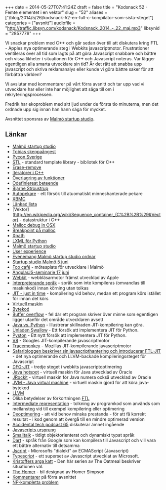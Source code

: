 +++
date = 2014-05-27T07:41:24Z
draft = false
title = "Kodsnack 52 - Femte elementet i en vektor"
slug = "52"
aliases = ["/blog/2014/5/26/kodsnack-52-en-full-c-kompilator-som-sista-steget"]
categories = ["avsnitt"]
audiofile = "http://traffic.libsyn.com/kodsnack/Kodsnack_2014_-_22_maj.mp3"
libsynid = "2857779"
+++

Vi snackar problem med C++ och går sedan över till att diskutera kring FTL - Apples nya optimerande steg i Webkits javascriptmotor. Frustrationer ventileras över all tid som lagts på att göra Javascript snabbare och bättre och vissa likheter i situationen för C++ och Javascript noteras. Var lägger egentligen alla smarta utvecklare sin tid? Är det rätt att snabba upp javascript och skriva reklamanalys eller kunde vi göra bättre saker för att förbättra världen?

Vi avslutar med kommentarer på vårt förra avsnitt och tar upp vad vi utvecklare har eller inte har möjlighet att säga till om i rekryteringsprocessen.

Fredrik har ekoproblem med sitt ljud under de första tio minuterna, men det ordnade upp sig innan han hann säga för mycket.

Avsnittet sponsras av [Malmö startup studio](http://malmostartupstudio.se/).

## Länkar ##

* [Malmö startup studio](http://malmostartupstudio.se/)
* [Tobias skeppaångest](http://kodsnack.se/blog/2014/5/20/kodsnack-51-konsten-att-skeppa)
* [Pycon Sverige](http://2014.pycon.se/)
* [STL](http://en.wikipedia.org/wiki/Standard_Template_Library) - standard template library - bibliotek för C++
* [Erase-remove](http://en.wikipedia.org/wiki/Erase-remove_idiom)
* [Iteratorer i C++](http://www.cplusplus.com/reference/iterator/)
* [Överlagring av funktioner](http://en.wikipedia.org/wiki/Function_overloading)
* [Odefiniereat beteende](http://blog.regehr.org/archives/213)
* [Bjarne Stroustrup](http://en.wikipedia.org/wiki/Bjarne_Stroustrup)
* [Autopekare](http://en.wikipedia.org/wiki/Auto_ptr) - ett försök till atuomatiskt minneshanterade pekare
* [XBMC](http://xbmc.org)
* [Länkad lista](http://en.wikipedia.org/wiki/Linked_list)
* [Vektor](http://en.wikipedia.org/wiki/Sequence_container_(C%2B%2B%29#Vector) - datastruktur i C++
* [Malloc debug in OSX](https://developer.apple.com/library/mac/documentation/performance/conceptual/managingmemory/articles/MallocDebug.html)
* [Breakpoint på malloc](http://stackoverflow.com/questions/14045208/how-to-set-a-breakpoint-in-malloc-error-break-to-debug)
* [Xpath](http://en.wikipedia.org/wiki/XPath)
* [LXML för Python](http://lxml.de)
* [Malmö startup studio](http://malmostartupstudio.se/)
* [User experience](http://en.wikipedia.org/wiki/User_experience)
* [Evenemang Malmö startup studio ordnar](http://www.malmostartupstudio.se/events/)
* [Startup studio Malmö 5 juni](http://www.malmostartupstudio.se/event/malmo-innovation-week/)
* [Foo café](http://www.foocafe.org) - mötesplats för utvecklare i Malmö
* [AngularJS-seminarie 17 juni](http://www.malmostartupstudio.se/event/angularjs-seminarium/)
* [Webkit](https://www.webkit.org) - webbläsarmotor främst utvecklad av Apple
* [Interpreterande språk](http://en.wikipedia.org/wiki/Interpreted_language) - språk som inte kompileras (omvandlas till maskinkod) innan körning utan tolkas
* [JIT - just in time](http://en.wikipedia.org/wiki/Just-in-time_compilation) - kompilering vid behov, medan ett program körs istället för innan det körs
* [Virtuell maskin](http://en.wikipedia.org/wiki/Virtual_machine) 
* [Bytekod](http://en.wikipedia.org/wiki/Byte_code)
* [Buffer overflow](http://en.wikipedia.org/wiki/Buffer_overflow) - fel där ett program skriver över minne som egentligen ligger utanför det område utvecklaren avsett
* [Java vs. Python](http://benchmarksgame.alioth.debian.org/u32/benchmark.php?test=all&lang=java&lang2=python3&data=u32) - Illustrerar skillnaden JIT-kompilering kan göra.
* [Unladen Swallow](http://qinsb.blogspot.se/2011/03/unladen-swallow-retrospective.html) - Ett försök att implementera JIT för Python.
* [Pyston](https://tech.dropbox.com/2014/04/introducing-pyston-an-upcoming-jit-based-python-implementation/) - Ett nytt försök att implementera JIT för Python.
* [V8](https://code.google.com/p/v8/) - Googles JIT-kompilerande javascriptmotor
* [Tracemonkey](https://wiki.mozilla.org/JavaScript:TraceMonkey) - Mozillas JIT-kompilerande javascriptmotor
* [Safaribloggen beskriver sin javascripthantering och introducerar FTL-JIT](https://www.webkit.org/blog/3362/introducing-the-webkit-ftl-jit/) - det nya optimerande och LLVM-backade kompileringssteget för Javascript
* [DFG-JIT](http://2012.jsconf.eu/speaker/2012/08/29/javascripcore-s-dfg-jit.html) - tredje steget i webkits javascriptoptimering
* [Java hotspot](http://en.wikipedia.org/wiki/HotSpot) - virtuell maskin för Java utvecklad av Oracle
* [JRockit](http://www.oracle.com/technetwork/middleware/jrockit/overview/index.html?ssSourceSiteId=otnjp) - virtuell maskin för Java numera också utvecklad av Oracle
* [JVM - Java virtual machine](http://en.wikipedia.org/wiki/Java_virtual_machine) - virtuell maskin gjord för att köra java-bytekod
* [LLVM](http://llvm.org)
* Olika betydelser av förkortningen [FTL](http://en.wikipedia.org/wiki/FTL)
* [Intermediate representation](http://en.wikipedia.org/wiki/Intermediate_representation#Intermediate_representation) - tolkning av programkod som används som mellansteg vid till exempel kompilering eller optimering
* [Deoptimering](http://en.wikipedia.org/wiki/Deoptimization#Deoptimization) - att vid behov minska prestanda - för att få korrekt resultat - i kod genom att övergå till en mindre optimerad version
* [Accidental tech podcast 65](http://atp.fm/episodes/65) diskuterar ämnet ingående
* [Javascripts ursprung](http://en.wikipedia.org/wiki/JavaScript#History)
* [Smalltalk](http://en.wikipedia.org/wiki/Smalltalk) - tidigt objektorienterat och dynamiskt typat språk
* [Dart](https://www.dartlang.org) - språk från Google som kan kompilera till Javascript och vill vara ett bättre alternativ till detsamma
* [Jscript](http://en.wikipedia.org/wiki/JScript) - Microsofts "dialekt" av ECMAScript (Javascript)
* [Typescript](http://www.typescriptlang.org) - ett superset av Javascript utvecklat av Microsoft.
* [Kristoffers arga katt](http://theoatmeal.com/comics/cat_vs_internet) - Den här serien av The Oatmeal beskriver situationen väl.
* [The Homer](http://simpsons.wikia.com/wiki/The_Homer) - bil designad av Homer Simpson
* [Kommentarer](http://techworld.idg.se/2.2524/1.561947/fran-kravspec-till-leverans-i-kodsnack?articleRenderMode=listpostings#disqus_thread) på förra avsnittet
* [NP-kompletta problem](http://en.wikipedia.org/wiki/NP-complete)

